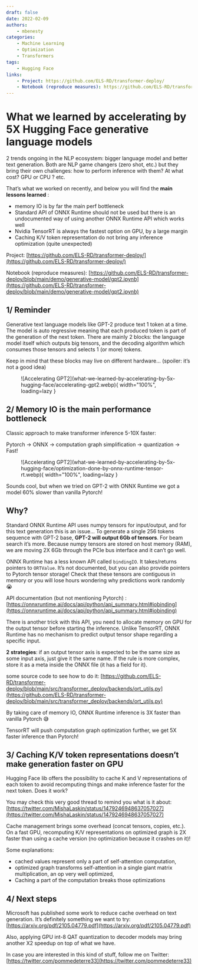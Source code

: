 ```yaml
---
draft: false
date: 2022-02-09
authors:
    - mbenesty
categories:
    - Machine Learning
    - Optimization
    - Transformers
tags:
    - Hugging Face
links:
    - Project: https://github.com/ELS-RD/transformer-deploy/
    - Notebook (reproduce measures): https://github.com/ELS-RD/transformer-deploy/blob/main/demo/generative-model/gpt2.ipynb
---
```


# What we learned by accelerating by 5X Hugging Face generative language models

2 trends ongoing in the NLP ecosystem: bigger language model and better text generation. 
Both are NLP game changers (zero shot, etc.) but they bring their own challenges: 
how to perform inference with them? At what cost? GPU or CPU ? etc.

<!-- more -->

That’s what we worked on recently, and below you will find the **main lessons learned** :

- memory IO is by far the main perf bottleneck
- Standard API of ONNX Runtime should not be used but there is an undocumented way of using another ONNX Runtime API which works well
- Nvidia TensorRT is always the fastest option on GPU, by a large margin
- Caching K/V token representation do not bring any inference optimization (quite unexpected)

Project: [https://github.com/ELS-RD/transformer-deploy/](https://github.com/ELS-RD/transformer-deploy/)

Notebook (reproduce measures): [https://github.com/ELS-RD/transformer-deploy/blob/main/demo/generative-model/gpt2.ipynb](https://github.com/ELS-RD/transformer-deploy/blob/main/demo/generative-model/gpt2.ipynb)

## 1/ Reminder

Generative text language models like GPT-2 produce text 1 token at a time. 
The model is auto regressive meaning that each produced token is part of the generation of the next token. 
There are mainly 2 blocks: the language model itself which outputs big tensors, 
and the decoding algorithm which consumes those tensors and selects 1 (or more) tokens.

Keep in mind that these blocks may live on different hardware… (spoiler: it’s not a good idea)

<figure markdown>
  ![Accelerating GPT2](what-we-learned-by-accelerating-by-5x-hugging-face/accelerating-gpt2.webp){ width="100%", loading=lazy }
</figure>

## 2/ Memory IO is the main performance bottleneck

Classic approach to make transformer inference 5-10X faster:

Pytorch -> ONNX -> computation graph simplification -> quantization -> Fast!

<figure markdown>
  ![Accelerating GPT2](what-we-learned-by-accelerating-by-5x-hugging-face/optimization-done-by-onnx-runtime-tensor-rt.webp){ width="100%", loading=lazy }
</figure>

Sounds cool, but when we tried on GPT-2 with ONNX Runtime we got a model 60% slower than vanilla Pytorch!

## Why?

Standard ONNX Runtime API uses numpy tensors for input/output, and for this text generation this is an issue… 
To generate a single 256 tokens sequence with GPT-2 base, **GPT-2 will output 6Gb of tensors**. For beam search it’s more. 
Because numpy tensors are stored on host memory (RAM), we are moving 2X 6Gb through the PCIe bus interface and it can’t go well.

ONNX Runtime has a less known API called `bindingIO`. It takes/returns pointers to `ORTValue`. 
It’s not documented, but you can also provide pointers to Pytorch tensor storage! 
Check that these tensors are contiguous in memory or you will lose hours wondering why predictions work randomly 😭

API documentation (but not mentioning Pytorch) : [https://onnxruntime.ai/docs/api/python/api_summary.html#iobinding](https://onnxruntime.ai/docs/api/python/api_summary.html#iobinding)

There is another trick with this API, you need to allocate memory on GPU for the output tensor before starting the inference. 
Unlike TensorRT, ONNX Runtime has no mechanism to predict output tensor shape regarding a specific input.

**2 strategies**: if an output tensor axis is expected to be the same size as some input axis, just give it the same name. 
If the rule is more complex, store it as a meta inside the ONNX file (it has a field for it).

some source code to see how to do it: [https://github.com/ELS-RD/transformer-deploy/blob/main/src/transformer_deploy/backends/ort_utils.py](https://github.com/ELS-RD/transformer-deploy/blob/main/src/transformer_deploy/backends/ort_utils.py)

By taking care of memory IO, ONNX Runtime inference is 3X faster than vanilla Pytorch 😅

TensorRT will push computation graph optimization further, we get 5X faster inference than Pytorch!

## 3/ Caching K/V token representations doesn’t make generation faster on GPU

Hugging Face lib offers the possibility to cache K and V representations of each token to avoid recomputing things and make inference faster for the next token. 
Does it work?

You may check this very good thread to remind you what is it about: [https://twitter.com/MishaLaskin/status/1479246948637057027](https://twitter.com/MishaLaskin/status/1479246948637057027)

Cache management brings some overhead (concat tensors, copies, etc.). On a fast GPU, 
recomputing K/V representations on optimized graph is 2X faster than using a cache version (no optimization because it crashes on it)!

Some explanations:

- cached values represent only a part of self-attention computation,
- optimized graph transforms self-attention in a single giant matrix multiplication, an op very well optimized,
- Caching a part of the computation breaks those optimizations

## 4/ Next steps

Microsoft has published some work to reduce cache overhead on text generation. It’s definitely something we want to try: 
[https://arxiv.org/pdf/2105.04779.pdf](https://arxiv.org/pdf/2105.04779.pdf)

Also, applying GPU int-8 QAT quantization to decoder models may bring another X2 speedup on top of what we have.

In case you are interested in this kind of stuff, follow me on Twitter: [https://twitter.com/pommedeterre33](https://twitter.com/pommedeterre33)